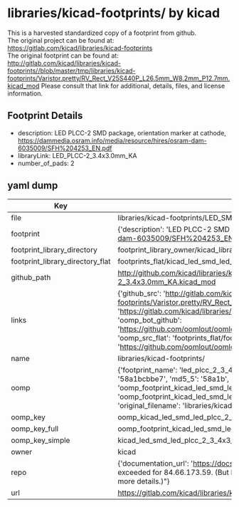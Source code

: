 # libraries/kicad-footprints/ by kicad  
This is a harvested standardized copy of a footprint from github.  
The original project can be found at:  
https://gitlab.com/kicad/libraries/kicad-footprints  
The original footprint can be found at:
http://gitlab.com/kicad/libraries/kicad-footprints//blob/master/tmp/libraries/kicad-footprints/Varistor.pretty/RV_Rect_V25S440P_L26.5mm_W8.2mm_P12.7mm.kicad_mod
Please consult that link for additional, details, files, and license information.  
## Footprint Details
* description: LED PLCC-2 SMD package, orientation marker at cathode, https://dammedia.osram.info/media/resource/hires/osram-dam-6035009/SFH%204253_EN.pdf  
* libraryLink: LED_PLCC-2_3.4x3.0mm_KA  
* number_of_pads: 2  
## yaml dump  
| Key | Value |  
| --- | --- |  
| file | libraries/kicad-footprints/LED_SMD.pretty/LED_PLCC-2_3.4x3.0mm_KA.kicad_mod |  
| footprint | {'description': 'LED PLCC-2 SMD package, orientation marker at cathode, https://dammedia.osram.info/media/resource/hires/osram-dam-6035009/SFH%204253_EN.pdf', 'libraryLink': 'LED_PLCC-2_3.4x3.0mm_KA', 'number_of_pads': 2} |  
| footprint_library_directory | footprint_library_owner/kicad_libraries/kicad-footprints/ |  
| footprint_library_directory_flat | footprints_flat/kicad_led_smd_led_plcc_2_3_4x3_0mm_ka/working |  
| github_path | http://github.com/kicad/libraries/kicad-footprints//blob/master/tmp/libraries/kicad-footprints/LED_SMD.pretty/LED_PLCC-2_3.4x3.0mm_KA.kicad_mod |  
| links | {'github_src': 'http://gitlab.com/kicad/libraries/kicad-footprints//blob/master/tmp/libraries/kicad-footprints/Varistor.pretty/RV_Rect_V25S440P_L26.5mm_W8.2mm_P12.7mm.kicad_mod', 'github_src_repo': 'https://gitlab.com/kicad/libraries/kicad-footprints', 'oomp_bot': 'footprints/kicad_led_smd_led_plcc_2_3_4x3_0mm_ka/working', 'oomp_bot_github': 'https://github.com/oomlout/oomlout_oomp_footprint_bot/tree/main/footprints/kicad_led_smd_led_plcc_2_3_4x3_0mm_ka/working', 'oomp_src_flat': 'footprints_flat/footprints_flat/kicad_led_smd_led_plcc_2_3_4x3_0mm_ka/working', 'oomp_src_flat_github': 'https://github.com/oomlout/oomlout_oomp_footprint_src/tree/main/footprints_flat/kicad_led_smd_led_plcc_2_3_4x3_0mm_ka/working'} |  
| name | libraries/kicad-footprints/ |  
| oomp | {'footprint_name': 'led_plcc_2_3_4x3_0mm_ka', 'library_name': 'led_smd', 'md5': '58a1bcbbe772043c6d492fa59974842f', 'md5_10': '58a1bcbbe7', 'md5_5': '58a1b', 'md5_6': '58a1bc', 'oomp_key': 'oomp_kicad_led_smd_led_plcc_2_3_4x3_0mm_ka', 'oomp_key_extra': 'oomp_footprint_kicad_led_smd_led_plcc_2_3_4x3_0mm_ka', 'oomp_key_full': 'oomp_footprint_kicad_led_smd_led_plcc_2_3_4x3_0mm_ka_58a1bc', 'oomp_key_simple': 'kicad_led_smd_led_plcc_2_3_4x3_0mm_ka', 'original_filename': 'libraries/kicad-footprints/LED_SMD.pretty/LED_PLCC-2_3.4x3.0mm_KA.kicad_mod', 'owner_name': 'kicad'} |  
| oomp_key | oomp_kicad_led_smd_led_plcc_2_3_4x3_0mm_ka |  
| oomp_key_full | oomp_footprint_kicad_led_smd_led_plcc_2_3_4x3_0mm_ka |  
| oomp_key_simple | kicad_led_smd_led_plcc_2_3_4x3_0mm_ka |  
| owner | kicad |  
| repo | {'documentation_url': 'https://docs.github.com/rest/overview/resources-in-the-rest-api#rate-limiting', 'message': "API rate limit exceeded for 84.66.173.59. (But here's the good news: Authenticated requests get a higher rate limit. Check out the documentation for more details.)"} |  
| url | https://gitlab.com/kicad/libraries/kicad-footprints |  

